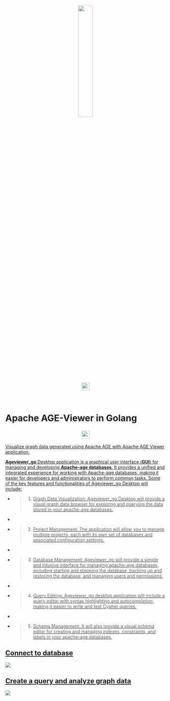 <br>

<p align="center">
     <img src="https://age.apache.org/age-manual/master/_static/logo.png" width="30%" height="30%">
<br>


</br>
<img src="https://img.shields.io/badge/Viewer-in%20GO-green"" height="25" height="30% alt="Apache AGE">
</p>
<br>

# Apache AGE-Viewer in Golang

<h3 align="center">
    <a href="https://age.apache.org/age-manual/master/_static/logo.png" target="_blank">
        <img src="https://age.apache.org/age-manual/master/_static/logo.png"" height="25" height="30% alt="Apache AGE">
</h3>
<p>
Visualize graph data generated using Apache AGE with Apache AGE Viewer application.


**Ageviewer_go** Desktop application is a graphical user interface (**GUI**) for managing and developing **Apache-age databases**. It provides a unified and integrated experience for working with Apache-age databases, making it easier for developers and administrators to perform common tasks. Some of the key features and functionalities of Ageviewer_go Desktop will include:

- > 1. Graph Data Visualization: Ageviewer_go Desktop will provide a visual graph data browser for exploring and querying the data stored in your apache-age databases.
- > 
- > 2. Project Management: The application will allow you to manage multiple projects, each with its own set of databases and associated configuration settings.
- > 
- > 3. Database Management: Ageviewer_go will provide a simple and intuitive interface for managing apache-age databases, including starting and stopping the database, backing up and restoring the database, and managing users and permissions.
- > 
- > 4. Query Editing: Ageviewer_go desktop application will include a query editor with syntax highlighting and autocompletion, making it easier to write and test Cypher queries.
- > 
- > 5. Schema Management: It will also provide a visual schema editor for creating and managing indexes, constraints, and labels in your apache-age databases.


</p>
<h2>Connect to database</h2>
<img src="https://user-images.githubusercontent.com/67288224/217324853-2755019a-bb3a-435d-8eb5-c48fc18df9ce.png"/>
<h2>Create a query and analyze graph data</h2>
<img src="https://user-images.githubusercontent.com/67288224/217334417-ff6e51ce-de51-46d5-bf32-098974967e33.gif"/>
